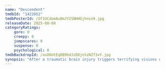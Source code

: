 ```yaml
---
name: "Descendent"
tmdbId: "1422052"
tmdbPosterId: /Of1UCdomAu0mJY2SNHHGjhnvx9.jpg
releaseDate: 2025-08-08
categoryRatings:
    gore: 0
    creepy: 0
    jumpscares: 0
    suspense: 0
    psychological: 0
tmdbBackdropId: /asO6UtEqDB9bdJzDDjnSzNZf3vY.jpg
synopsis: "After a traumatic brain injury triggers terrifying visions of extraterrestrials and a newfound talent for drawing, a father-to-be begins to question his reality and becomes obsessed with the need to protect his family from an unseen threat."
---
```


